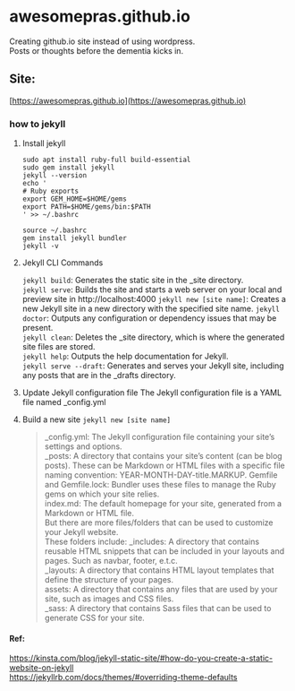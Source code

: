 # awesomepras.github.io
Creating github.io site instead of using wordpress.  
Posts or thoughts before the dementia kicks in.

## Site: 
[https://awesomepras.github.io](https://awesomepras.github.io)

### how to jekyll
1. Install jekyll
    ```
    sudo apt install ruby-full build-essential
    sudo gem install jekyll
    jekyll --version
    echo '
    # Ruby exports
    export GEM_HOME=$HOME/gems
    export PATH=$HOME/gems/bin:$PATH
    ' >> ~/.bashrc  
    
    source ~/.bashrc  
    gem install jekyll bundler
    jekyll -v
    
    ```
2. Jekyll CLI Commands

    ```jekyll build```: Generates the static site in the _site directory.  
    ```jekyll serve```: Builds the site and starts a web server on your local and preview site in http://localhost:4000 
    ```jekyll new [site name]```: Creates a new Jekyll site in a new directory with the specified site name. 
    ```jekyll doctor```: Outputs any configuration or dependency issues that may be present.  
    ```jekyll clean```: Deletes the _site directory, which is where the generated site files are stored.  
    ```jekyll help```: Outputs the help documentation for Jekyll.  
    ```jekyll serve --draft```: Generates and serves your Jekyll site, including any posts that are in the _drafts directory.  

3. Update Jekyll configuration file 
The Jekyll configuration file is a YAML file named _config.yml 

4. Build a new site 
```jekyll new [site name]```

    > _config.yml: The Jekyll configuration file containing your site’s settings and options.  
    > _posts: A directory that contains your site’s content (can be blog posts). These can be Markdown or HTML files with a specific file naming convention: YEAR-MONTH-DAY-title.MARKUP. 
    > Gemfile and Gemfile.lock: Bundler uses these files to manage the Ruby gems on which your site relies.  
    > index.md: The default homepage for your site, generated from a Markdown or HTML file.  
    > But there are more files/folders that can be used to customize your Jekyll website.   
    > These folders include:
    > _includes: A directory that contains reusable HTML snippets that can be included in your layouts and pages. Such as navbar, footer, e.t.c.  
    > _layouts: A directory that contains HTML layout templates that define the structure of your pages.  
    > assets: A directory that contains any files that are used by your site, such as images and CSS files.  
    > _sass: A directory that contains Sass files that can be used to generate CSS for your site.  


#### Ref:
https://kinsta.com/blog/jekyll-static-site/#how-do-you-create-a-static-website-on-jekyll  
https://jekyllrb.com/docs/themes/#overriding-theme-defaults  

